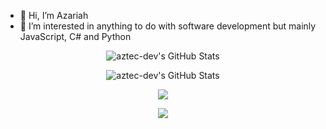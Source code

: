 - 👋 Hi, I’m Azariah
- 👀 I’m interested in anything to do with software development but mainly JavaScript, C# and Python
<p align="center">
  <img src="https://github-readme-stats.vercel.app/api/top-langs/?username=aztec-dev&theme=dark&show_icons=true&hide_border=true&layout=compact" alt="aztec-dev's GitHub Stats" />
</p>
<p align="center">
  <img src="https://streak-stats.demolab.com?user=aztec-dev&theme=dark&hide_border=true" alt="aztec-dev's GitHub Stats" />
</p>
<p align="center">
  <img src="https://leetcard.jacoblin.cool/aztec-dev" />
</p>
<p align="center">
  <img src="https://github-readme-stats.vercel.app/api/top-langs/?aztec-dev&theme=tokyonight" />
</p>

<!---
aztec-dev/aztec-dev is a ✨ special ✨ repository because its `README.md` (this file) appears on your GitHub profile.
You can click the Preview link to take a look at your changes.
--->
